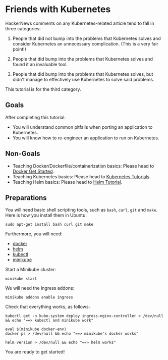 # Friends with Kubernetes

HackerNews comments on any Kubernetes-related article tend to fall in three categories:

1. People that did not bump into the problems that Kubernetes solves and consider Kubernetes an unnecessary complication. (This is a very fair point!)

2. People that did bump into the problems that Kubernetes solves and found it an invaluable tool.

3. People that did bump into the problems that Kubernetes solves, but didn't manage to effectively use Kubernetes to solve said problems.

This tutorial is for the third category.

## Goals

After completing this tutorial:

* You will understand common pitfalls when porting an application to Kubernetes.
* You will know how to re-engineer an application to run on Kubernetes.

## Non-Goals

* Teaching Docker/Dockerfile/containerization basics: Please head to [Docker Get Started](https://docs.docker.com/get-started/).
* Teaching Kubernetes basics: Please head to [Kubernetes Tutorials](https://kubernetes.io/docs/tutorials/).
* Teaching Helm basics: Please head to [Helm Tutorial](https://helm.sh/docs/intro/).


## Preparations

You will need basic shell scripting tools, such as `bash`, `curl`, `git` and `make`. Here is how you install them in Ubuntu:

```
sudo apt-get install bash curl git make
```

Furthermore, you will need:

* [docker](https://docs.docker.com/get-docker/)
* [helm](https://helm.sh/docs/intro/install/)
* [kubectl](https://kubernetes.io/docs/tasks/tools/install-kubectl/)
* [minikube](https://kubernetes.io/docs/tasks/tools/install-minikube/)

Start a Minikube cluster:

```
minikube start
```

We will need the Ingress addons:

```
minikube addons enable ingress
```

Check that everything works, as follows:

```
kubectl get -n kube-system deploy ingress-nginx-controller > /dev/null && echo "==> kubectl and minikube work"

eval $(minikube docker-env)
docker ps > /dev/null && echo "==> minikube's docker works"

helm version > /dev/null && echo "==> helm works"
```

You are ready to get started!

